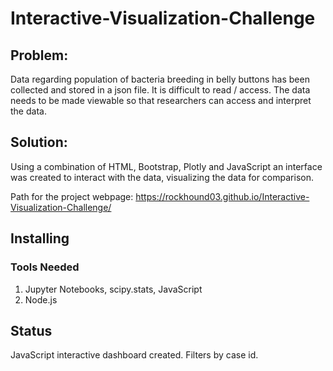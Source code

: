 # Interactive-Visualization-Challenge

## Problem:
Data regarding population of bacteria breeding in belly buttons has been collected and stored in a json file.  It is difficult to read / access.  The data needs to be made viewable so that researchers can access and interpret the data.

## Solution:
Using a combination of HTML, Bootstrap, Plotly and JavaScript an interface was created to interact with the data, visualizing the data for comparison.

Path for the project webpage:   https://rockhound03.github.io/Interactive-Visualization-Challenge/
## Installing
### Tools Needed
1. Jupyter Notebooks, scipy.stats, JavaScript
2. Node.js

## Status
JavaScript interactive dashboard created. Filters by case id.
